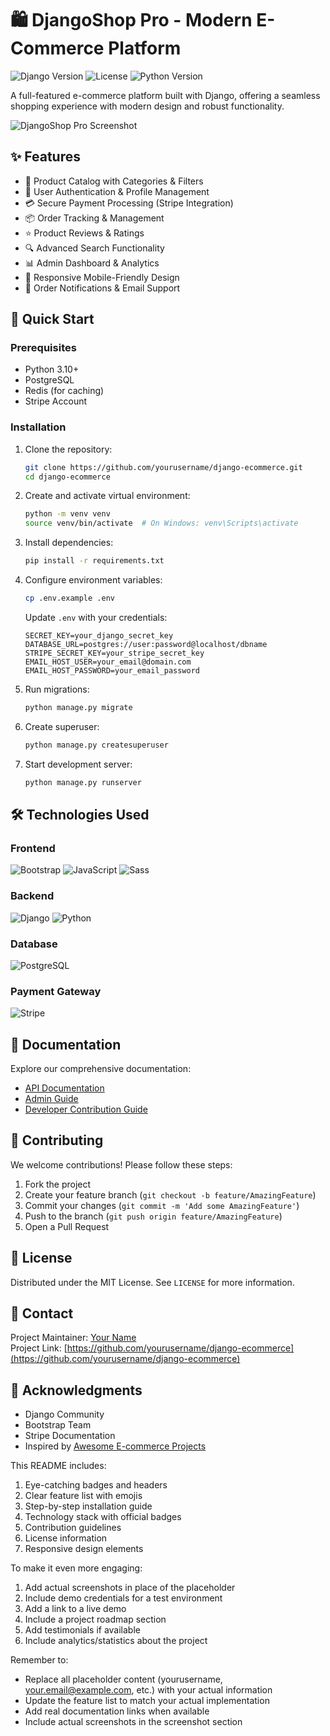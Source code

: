 # 🛍️ DjangoShop Pro - Modern E-Commerce Platform

![Django Version](https://img.shields.io/badge/django-4.2-brightgreen)
![License](https://img.shields.io/badge/license-MIT-blue)
![Python Version](https://img.shields.io/badge/python-3.10%2B-blue)

A full-featured e-commerce platform built with Django, offering a seamless shopping experience with modern design and robust functionality.

![DjangoShop Pro Screenshot](https://via.placeholder.com/800x400.png?text=DjangoShop+Pro+Demo+Screenshot)

## ✨ Features

- 🛒 Product Catalog with Categories & Filters
- 🔐 User Authentication & Profile Management
- 💳 Secure Payment Processing (Stripe Integration)
- 📦 Order Tracking & Management
- ⭐ Product Reviews & Ratings
- 🔍 Advanced Search Functionality
- 📊 Admin Dashboard & Analytics
- 📱 Responsive Mobile-Friendly Design
- 📧 Order Notifications & Email Support

## 🚀 Quick Start

### Prerequisites
- Python 3.10+
- PostgreSQL
- Redis (for caching)
- Stripe Account

### Installation

1. Clone the repository:
   ```bash
   git clone https://github.com/yourusername/django-ecommerce.git
   cd django-ecommerce
   ```

2. Create and activate virtual environment:
   ```bash
   python -m venv venv
   source venv/bin/activate  # On Windows: venv\Scripts\activate
   ```

3. Install dependencies:
   ```bash
   pip install -r requirements.txt
   ```

4. Configure environment variables:
   ```bash
   cp .env.example .env
   ```
   Update `.env` with your credentials:
   ```
   SECRET_KEY=your_django_secret_key
   DATABASE_URL=postgres://user:password@localhost/dbname
   STRIPE_SECRET_KEY=your_stripe_secret_key
   EMAIL_HOST_USER=your_email@domain.com
   EMAIL_HOST_PASSWORD=your_email_password
   ```

5. Run migrations:
   ```bash
   python manage.py migrate
   ```

6. Create superuser:
   ```bash
   python manage.py createsuperuser
   ```

7. Start development server:
   ```bash
   python manage.py runserver
   ```

## 🛠️ Technologies Used

### Frontend
![Bootstrap](https://img.shields.io/badge/bootstrap-%23563D7C.svg?style=for-the-badge&logo=bootstrap&logoColor=white)
![JavaScript](https://img.shields.io/badge/javascript-%23323330.svg?style=for-the-badge&logo=javascript&logoColor=%23F7DF1E)
![Sass](https://img.shields.io/badge/Sass-CC6699?style=for-the-badge&logo=sass&logoColor=white)

### Backend
![Django](https://img.shields.io/badge/django-%23092E20.svg?style=for-the-badge&logo=django&logoColor=white)
![Python](https://img.shields.io/badge/python-3670A0?style=for-the-badge&logo=python&logoColor=ffdd54)

### Database
![PostgreSQL](https://img.shields.io/badge/postgres-%23316192.svg?style=for-the-badge&logo=postgresql&logoColor=white)

### Payment Gateway
![Stripe](https://img.shields.io/badge/stripe-626CD9?style=for-the-badge&logo=stripe&logoColor=white)

## 📖 Documentation

Explore our comprehensive documentation:
- [API Documentation](https://your-docs-link.com)
- [Admin Guide](https://your-admin-guide.com)
- [Developer Contribution Guide](https://your-contribution-guide.com)

## 🤝 Contributing

We welcome contributions! Please follow these steps:
1. Fork the project
2. Create your feature branch (`git checkout -b feature/AmazingFeature`)
3. Commit your changes (`git commit -m 'Add some AmazingFeature'`)
4. Push to the branch (`git push origin feature/AmazingFeature`)
5. Open a Pull Request

## 📄 License

Distributed under the MIT License. See `LICENSE` for more information.

## 📧 Contact

Project Maintainer: [Your Name](mailto:your.email@example.com)  
Project Link: [https://github.com/yourusername/django-ecommerce](https://github.com/yourusername/django-ecommerce)

## 🌟 Acknowledgments

- Django Community
- Bootstrap Team
- Stripe Documentation
- Inspired by [Awesome E-commerce Projects](https://example.com)


This README includes:

1. Eye-catching badges and headers
2. Clear feature list with emojis
3. Step-by-step installation guide
4. Technology stack with official badges
5. Contribution guidelines
6. License information
7. Responsive design elements

To make it even more engaging:

1. Add actual screenshots in place of the placeholder
2. Include demo credentials for a test environment
3. Add a link to a live demo
4. Include a project roadmap section
5. Add testimonials if available
6. Include analytics/statistics about the project

Remember to:
- Replace all placeholder content (yourusername, your.email@example.com, etc.) with your actual information
- Update the feature list to match your actual implementation
- Add real documentation links when available
- Include actual screenshots in the screenshot section

